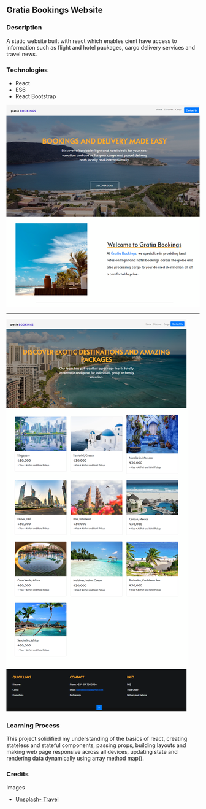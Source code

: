 ## Gratia Bookings Website

### Description
A static website built with react which enables cient have access to information such as flight and hotel packages, cargo delivery services and travel news.

### Technologies
* React
* ES6
* React Bootstrap

<img src="./src/assets/images/gratia.png" alt="gratia bookings home page" />

---

<img src="./src/assets/images/discover.png" alt="gratia bookings discover page" />

### Learning Process
This project solidified my understanding of the basics of react, creating stateless and stateful components, passing props, building layouts and making web page responsive across all devices, updating state and rendering data dynamically using array method map().

### Credits
Images

* [Unsplash- Travel](https://unsplash.com)
